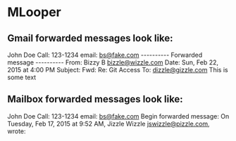 MLooper
====================

Gmail forwarded messages look like:
----------------
John Doe
Call: 123-1234 email: <bs@fake.com>
	---------- Forwarded message ----------
From: Bizzy B <bizzle@wizzle.com>
Date: Sun, Feb 22, 2015 at 4:00 PM
Subject: Fwd: Re: Git Access​
To: dizzle@gizzle.com
This is some text


Mailbox forwarded messages look like:
----------------
John Doe
Call: 123-1234 email: <bs@fake.com>
Begin forwarded message:
On Tuesday, Feb 17, 2015 at 9:52 AM, Jizzle Wizzle <jswizzle@pizzle.com>, wrote:
